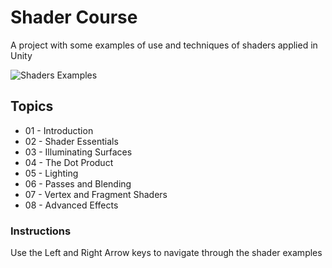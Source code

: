 # Shader Course

A project with some examples of use and techniques of shaders applied in Unity

![Shaders Examples](out.gif)

## Topics

* 01 - Introduction
* 02 - Shader Essentials
* 03 - Illuminating Surfaces
* 04 - The Dot Product
* 05 - Lighting
* 06 - Passes and Blending
* 07 - Vertex and Fragment Shaders
* 08 - Advanced Effects

### Instructions

Use the Left and Right Arrow keys to navigate through the shader examples
